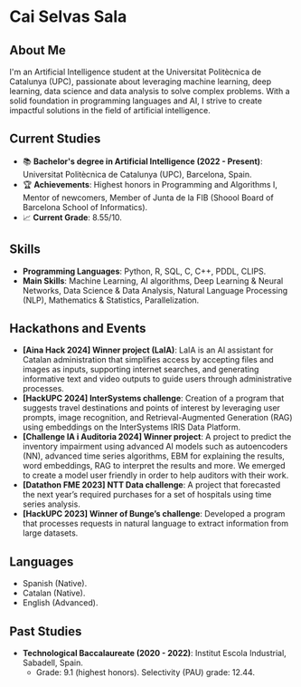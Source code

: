 # Cai Selvas Sala

## About Me
I'm an Artificial Intelligence student at the Universitat Politècnica de Catalunya (UPC), passionate about leveraging machine learning, deep learning, data science and data analysis to solve complex problems. With a solid foundation in programming languages and AI, I strive to create impactful solutions in the field of artificial intelligence.

## Current Studies
- 📚 **Bachelor's degree in Artificial Intelligence (2022 - Present)**: Universitat Politècnica de Catalunya (UPC), Barcelona, Spain.
- 🏆 **Achievements**: Highest honors in Programming and Algorithms I, Mentor of newcomers, Member of Junta de la FIB (Shoool Board of Barcelona School of Informatics).
- 📈 **Current Grade**: 8.55/10.

## Skills
- **Programming Languages**: Python, R, SQL, C, C++, PDDL, CLIPS.
- **Main Skills**: Machine Learning, AI algorithms, Deep Learning & Neural Networks, Data Science & Data Analysis, Natural Language Processing (NLP), Mathematics & Statistics, Parallelization.

## Hackathons and Events
- **[Aina Hack 2024] Winner project (LaIA)**: LaIA is an AI assistant for Catalan administration that simplifies access by accepting files and images as inputs, supporting internet searches, and generating informative text and video outputs to guide users through administrative processes.
- **[HackUPC 2024] InterSystems challenge**: Creation of a program that suggests travel destinations and points of interest by leveraging user prompts, image recognition, and Retrieval-Augmented Generation (RAG) using embeddings on the InterSystems IRIS Data Platform.
- **[Challenge IA i Auditoria 2024] Winner project**: A project to predict the inventory impairment using advanced AI models such as autoencoders (NN), advanced time series algorithms, EBM for explaining the results, word embeddings, RAG to interpret the results and more. We emerged to create a model user friendly in order to help auditors with their work.
- **[Datathon FME 2023] NTT Data challenge**: A project that forecasted the next year’s required purchases for a set of hospitals using time series analysis.
- **[HackUPC 2023] Winner of Bunge’s challenge**: Developed a program that processes requests in natural language to extract information from large datasets.

## Languages
- Spanish (Native).
- Catalan (Native).
- English (Advanced).

## Past Studies
- **Technological Baccalaureate (2020 - 2022)**: Institut Escola Industrial, Sabadell, Spain.
  - Grade: 9.1 (highest honors). Selectivity (PAU) grade: 12.44.

